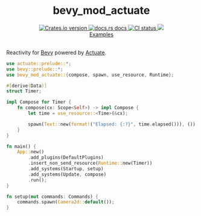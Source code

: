 <div align="center">
  <h1>bevy_mod_actuate</h1>
  <a href="https://crates.io/crates/bevy_mod_actuate">
    <img src="https://img.shields.io/crates/v/bevy_mod_actuate?style=flat-square"
    alt="Crates.io version" />
  </a>
  <a href="https://docs.rs/bevy_mod_actuate">
    <img src="https://img.shields.io/badge/docs-latest-blue.svg?style=flat-square"
      alt="docs.rs docs" />
  </a>
   <a href="https://github.com/actuate-rs/bevy_mod_actuate/actions">
    <img src="https://github.com/actuate-rs/bevy_mod_actuate/actions/workflows/ci.yml/badge.svg"
      alt="CI status" />
  </a>
  <a href="https://discord.gg/AbyAdew3">
    <img src="https://img.shields.io/discord/1306713440873877576.svg?label=&logo=discord&logoColor=ffffff&color=7389D8&labelColor=6A7EC2" />
</div>

<div align="center">
 <a href="https://github.com/actuate-rs/bevy_mod_actuate/tree/main/examples">Examples</a>
</div>

<br />

Reactivity for [Bevy](https://github.com/bevyengine/bevy) powered by [Actuate](https://github.com/actuate-rs/actuate).

```rs
use actuate::prelude::*;
use bevy::prelude::*;
use bevy_mod_actuate::{compose, spawn, use_resource, Runtime};

#[derive(Data)]
struct Timer;

impl Compose for Timer {
    fn compose(cx: Scope<Self>) -> impl Compose {
        let time = use_resource::<Time>(&cx);

        spawn(Text::new(format!("Elapsed: {:?}", time.elapsed())), ())
    }
}

fn main() {
    App::new()
        .add_plugins(DefaultPlugins)
        .insert_non_send_resource(Runtime::new(Timer))
        .add_systems(Startup, setup)
        .add_systems(Update, compose)
        .run();
}

fn setup(mut commands: Commands) {
    commands.spawn(Camera2d::default());
}
```
